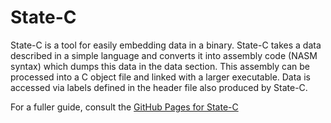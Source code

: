 # State-C

State-C is a tool for easily embedding data in a binary. 
State-C takes a data described in a simple language and converts it into assembly code (NASM syntax) which dumps this data in the data section.
This assembly can be processed into a C object file and linked with a larger executable. 
Data is accessed via labels defined in the header file also produced by State-C. 

For a fuller guide, consult the [GitHub Pages for State-C](https://deltaboybz.github.io/state-c)


